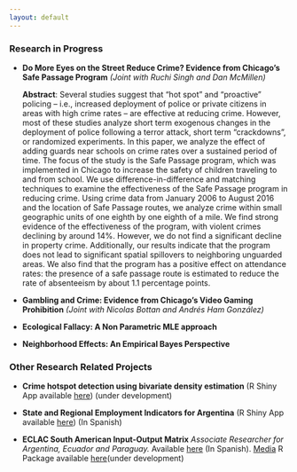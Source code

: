 ```yaml
---
layout: default
---
```


### Research in  Progress

* **Do More Eyes on the Street Reduce Crime? Evidence from Chicago’s Safe Passage Program** *(Joint with Ruchi Singh and Dan McMillen)*

	**Abstract**:
    Several studies suggest that “hot spot” and “proactive” policing – i.e., increased deployment of police or private citizens in areas with high crime rates – are effective at reducing crime. However, most of these studies analyze short term exogenous changes in the deployment of police following a terror attack, short term “crackdowns”, or randomized experiments. In this paper, we analyze the effect of adding guards near schools on crime rates over a sustained period of time. The focus of the study is the Safe Passage program, which was implemented in Chicago to increase the safety of children traveling to and from school. We use difference-in-difference and matching techniques to examine the effectiveness of the Safe Passage program in reducing crime. Using crime data from January 2006 to August 2016 and the location of Safe Passage routes, we analyze crime within small geographic units of one eighth by one eighth of a mile. We find strong evidence of the effectiveness of the program, with violent crimes declining by around 14%. However, we do not find a significant decline in property crime. Additionally, our results indicate that the program does not lead to significant spatial spillovers to neighboring unguarded areas. We also find that the program has a positive effect on attendance rates: the presence of a safe passage route is estimated to reduce the rate of absenteeism by about 1.1 percentage points.

* **Gambling and Crime: Evidence from Chicago’s Video Gaming Prohibition**
	*(Joint with Nicolas Bottan and Andrés Ham González)*

* **Ecological Fallacy: A Non Parametric MLE approach**

* **Neighborhood Effects: An Empirical Bayes Perspective**



### Other Research Related Projects

* **Crime hotspot detection using bivariate density estimation** (R Shiny App available [here](http://www.econ.uiuc.edu:8080/crime_hotspots/)) (under development)

* **State and Regional Employment Indicators for Argentina** (R Shiny App available [here](https://lid-maimonides.shinyapps.io/shift_share_provincias/)) (In Spanish)


* **ECLAC South American Input-Output Matrix** *Associate Researcher for Argentina, Ecuador and Paraguay.* Available [here](http://www.cepal.org/es/publicaciones/40271-la-matriz-insumo-producto-america-sur-principales-supuestos-consideraciones) (In Spanish). [Media](http://www.cepal.org/es/notas/la-cepal-ipea-publican-la-matriz-insumo-producto-america-sur) R Package available [here](https://github.com/ignaciomsarmiento/ioanalysis)(under development)

